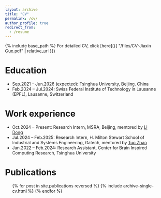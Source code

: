 ```yaml
---
layout: archive
title: "CV"
permalink: /cv/
author_profile: true
redirect_from:
  - /resume
---
```


{% include base_path %}
For detailed CV, click [here]({{ "/files/CV-Jiaxin Guo.pdf" | relative_url }})


Education
======
* Sep.2021 – Jun.2026 (expected): Tsinghua University, Beijing, China
* Feb.2024 – Jul.2024: Swiss Federal Institute of Technology in Lausanne (EPFL), Lausanne, Switzerland

Work experience
======
* Oct.2024 – Present: Research Intern, MSRA, Beijing, mentored by [Li Dong](https://dong.li/)
* Jul.2024 – Feb.2025: Research Intern, H. Milton Stewart School of Industrial and Systems Engineering, Gatech, mentored by [Tuo Zhao](https://www2.isye.gatech.edu/~tzhao80/)
* Jun.2022 – Feb.2024: Research Assistant, Center for Brain Inspired Computing Research, Tsinghua University


Publications
======
  <ul>{% for post in site.publications reversed %}
    {% include archive-single-cv.html %}
  {% endfor %}</ul>
  
